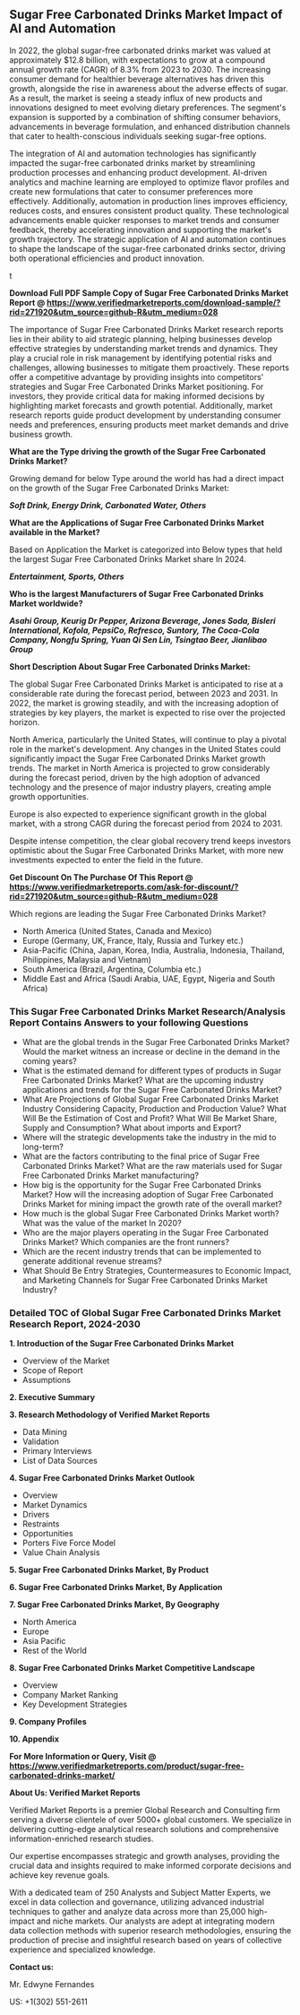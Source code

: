 <h2>Sugar Free Carbonated Drinks Market Impact of AI and Automation</h2><p>In 2022, the global sugar-free carbonated drinks market was valued at approximately $12.8 billion, with expectations to grow at a compound annual growth rate (CAGR) of 8.3% from 2023 to 2030. The increasing consumer demand for healthier beverage alternatives has driven this growth, alongside the rise in awareness about the adverse effects of sugar. As a result, the market is seeing a steady influx of new products and innovations designed to meet evolving dietary preferences. The segment's expansion is supported by a combination of shifting consumer behaviors, advancements in beverage formulation, and enhanced distribution channels that cater to health-conscious individuals seeking sugar-free options.</p><p>The integration of AI and automation technologies has significantly impacted the sugar-free carbonated drinks market by streamlining production processes and enhancing product development. AI-driven analytics and machine learning are employed to optimize flavor profiles and create new formulations that cater to consumer preferences more effectively. Additionally, automation in production lines improves efficiency, reduces costs, and ensures consistent product quality. These technological advancements enable quicker responses to market trends and consumer feedback, thereby accelerating innovation and supporting the market's growth trajectory. The strategic application of AI and automation continues to shape the landscape of the sugar-free carbonated drinks sector, driving both operational efficiencies and product innovation.</p>t</p><p id="" class=""><strong>Download Full PDF Sample Copy of Sugar Free Carbonated Drinks Market Report @ <a href="https://www.verifiedmarketreports.com/download-sample/?rid=271920&utm_source=github-R&utm_medium=028" target="_blank">https://www.verifiedmarketreports.com/download-sample/?rid=271920&utm_source=github-R&utm_medium=028</a></strong></p><p>The importance of&nbsp;Sugar Free Carbonated Drinks Market research reports lies in their ability to aid strategic planning, helping businesses develop effective strategies by understanding market trends and dynamics. They play a crucial role in risk management by identifying potential risks and challenges, allowing businesses to mitigate them proactively. These reports offer a competitive advantage by providing insights into competitors' strategies and Sugar Free Carbonated Drinks Market positioning. For investors, they provide critical data for making informed decisions by highlighting market forecasts and growth potential. Additionally, market research reports guide product development by understanding consumer needs and preferences, ensuring products meet market demands and drive business growth.</p><p><strong>What are the&nbsp;Type driving the growth of the Sugar Free Carbonated Drinks Market?</strong></p><p id="" class="">Growing demand for below Type around the world has had a direct impact on the growth of the Sugar Free Carbonated Drinks Market:</p><em><strong>Soft Drink, Energy Drink, Carbonated Water, Others</strong></em></p><strong>What are the&nbsp;Applications&nbsp;of Sugar Free Carbonated Drinks Market available in the Market?</strong></p><p id="" class="">Based on Application the Market is categorized into Below types that held the largest Sugar Free Carbonated Drinks Market share In 2024.</p><em><strong>Entertainment, Sports, Others</strong></em></p><strong>Who is the largest Manufacturers of Sugar Free Carbonated Drinks Market worldwide?</strong></p><p><em><strong>Asahi Group, Keurig Dr Pepper, Arizona Beverage, Jones Soda, Bisleri International, Kofola, PepsiCo, Refresco, Suntory, The Coca-Cola Company, Nongfu Spring, Yuan Qi Sen Lin, Tsingtao Beer, Jianlibao Group</strong></em></p><p id="" class=""><strong>Short Description About Sugar Free Carbonated Drinks Market:</strong></p><p>The global Sugar Free Carbonated Drinks Market is anticipated to rise at a considerable rate during the forecast period, between 2023 and 2031. In 2022, the market is growing steadily, and with the increasing adoption of strategies by key players, the market is expected to rise over the projected horizon.</p><p>North America, particularly the United States, will continue to play a pivotal role in the market's development. Any changes in the United States could significantly impact the Sugar Free Carbonated Drinks Market growth trends. The market in North America is projected to grow considerably during the forecast period, driven by the high adoption of advanced technology and the presence of major industry players, creating ample growth opportunities.</p><p>Europe is also expected to experience significant growth in the global market, with a strong CAGR during the forecast period from 2024 to 2031.</p><p>Despite intense competition, the clear global recovery trend keeps investors optimistic about the Sugar Free Carbonated Drinks Market, with more new investments expected to enter the field in the future.</p><p id="" class=""><strong>Get Discount On The Purchase Of This Report @ <a href="https://www.verifiedmarketreports.com/ask-for-discount/?rid=271920&utm_source=github-R&utm_medium=028" target="_blank">https://www.verifiedmarketreports.com/ask-for-discount/?rid=271920&utm_source=github-R&utm_medium=028</a></strong></p>Which regions are leading the Sugar Free Carbonated Drinks Market?</p><ul><li>North America (United States, Canada and Mexico)</li><li>Europe (Germany, UK, France, Italy, Russia and Turkey etc.)</li><li>Asia-Pacific (China, Japan, Korea, India, Australia, Indonesia, Thailand, Philippines, Malaysia and Vietnam)</li><li>South America (Brazil, Argentina, Columbia etc.)</li><li>Middle East and Africa (Saudi Arabia, UAE, Egypt, Nigeria and South Africa)</li></ul><h3 id="" class="">This Sugar Free Carbonated Drinks Market Research/Analysis Report Contains Answers to your following Questions</h3><ul><li>What are the global trends in the Sugar Free Carbonated Drinks Market? Would the market witness an increase or decline in the demand in the coming years?</li><li>What is the estimated demand for different types of products in Sugar Free Carbonated Drinks Market? What are the upcoming industry applications and trends for the Sugar Free Carbonated Drinks Market?</li><li>What Are Projections of Global Sugar Free Carbonated Drinks Market Industry Considering Capacity, Production and Production Value? What Will Be the Estimation of Cost and Profit? What Will Be Market Share, Supply and Consumption? What about imports and Export?</li><li>Where will the strategic developments take the industry in the mid to long-term?</li><li>What are the factors contributing to the final price of Sugar Free Carbonated Drinks Market? What are the raw materials used for Sugar Free Carbonated Drinks Market manufacturing?</li><li>How big is the opportunity for the Sugar Free Carbonated Drinks Market? How will the increasing adoption of Sugar Free Carbonated Drinks Market for mining impact the growth rate of the overall market?</li><li>How much is the global Sugar Free Carbonated Drinks Market worth? What was the value of the market In 2020?</li><li>Who are the major players operating in the Sugar Free Carbonated Drinks Market? Which companies are the front runners?</li><li>Which are the recent industry trends that can be implemented to generate additional revenue streams?</li><li>What Should Be Entry Strategies, Countermeasures to Economic Impact, and Marketing Channels for Sugar Free Carbonated Drinks Market Industry?</li></ul><h3 id="" class="">Detailed TOC of Global Sugar Free Carbonated Drinks Market Research Report, 2024-2030</h3><p id="" class=""><strong>1. Introduction of the Sugar Free Carbonated Drinks Market</strong></p><ul><li>Overview of the Market</li><li>Scope of Report</li><li>Assumptions</li></ul><p id="" class=""><strong>2. Executive Summary</strong></p><p id="" class=""><strong>3. Research Methodology of Verified Market Reports</strong></p><ul><li>Data Mining</li><li>Validation</li><li>Primary Interviews</li><li>List of Data Sources</li></ul><p id="" class=""><strong>4. Sugar Free Carbonated Drinks Market Outlook</strong></p><ul><li>Overview</li><li>Market Dynamics</li><li>Drivers</li><li>Restraints</li><li>Opportunities</li><li>Porters Five Force Model</li><li>Value Chain Analysis</li></ul><p id="" class=""><strong>5. Sugar Free Carbonated Drinks Market, By Product</strong></p><p id="" class=""><strong>6. Sugar Free Carbonated Drinks Market, By Application</strong></p><p id="" class=""><strong>7. Sugar Free Carbonated Drinks Market, By Geography</strong></p><ul><li>North America</li><li>Europe</li><li>Asia Pacific</li><li>Rest of the World</li></ul><p id="" class=""><strong>8. Sugar Free Carbonated Drinks Market Competitive Landscape</strong></p><ul><li>Overview</li><li>Company Market Ranking</li><li>Key Development Strategies</li></ul><p id="" class=""><strong>9. Company Profiles</strong></p><p id="" class=""><strong>10. Appendix</strong></p><p id="" class=""><strong>For More Information or Query, Visit @ <a href="https://www.verifiedmarketreports.com/product/sugar-free-carbonated-drinks-market/" target="_blank">https://www.verifiedmarketreports.com/product/sugar-free-carbonated-drinks-market/</a></strong></p><p id="" class=""><strong>About Us: Verified Market Reports</strong></p><p id="" class="">Verified Market Reports is a premier Global Research and Consulting firm serving a diverse clientele of over 5000+ global customers. We specialize in delivering cutting-edge analytical research solutions and comprehensive information-enriched research studies.</p><p id="" class="">Our expertise encompasses strategic and growth analyses, providing the crucial data and insights required to make informed corporate decisions and achieve key revenue goals.</p><p id="" class="">With a dedicated team of 250 Analysts and Subject Matter Experts, we excel in data collection and governance, utilizing advanced industrial techniques to gather and analyze data across more than 25,000 high-impact and niche markets. Our analysts are adept at integrating modern data collection methods with superior research methodologies, ensuring the production of precise and insightful research based on years of collective experience and specialized knowledge.</p><p id="" class=""><strong>Contact us:</strong></p><p id="" class="">Mr. Edwyne Fernandes</p><p id="" class="">US: +1(302) 551-2611</p>